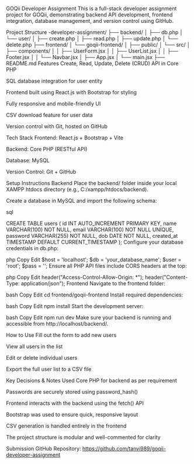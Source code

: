 GOQii Developer Assignment
This is a full-stack developer assignment project for GOQii, demonstrating backend API development, frontend integration, database management, and version control using GitHub.

Project Structure
-developer-assignment/
├── backend/
│   ├── db.php
│   └── user/
│       ├── create.php
│       ├── read.php
│       ├── update.php
│       └── delete.php
├── frontend/
│   └── goqii-frontend/
│       ├── public/
│       └── src/
│           ├── components/
│           │   ├── UserForm.jsx
│           │   ├── UserList.jsx
│           │   ├── Footer.jsx
│           │   └── Navbar.jsx
│           ├── App.jsx
│           └── main.jsx
├── README.md
Features
Create, Read, Update, Delete (CRUD) API in Core PHP

SQL database integration for user entity

Frontend built using React.js with Bootstrap for styling

Fully responsive and mobile-friendly UI

CSV download feature for user data

Version control with Git, hosted on GitHub

Tech Stack
Frontend: React.js + Bootstrap + Vite

Backend: Core PHP (RESTful API)

Database: MySQL

Version Control: Git + GitHub

Setup Instructions
Backend
Place the backend/ folder inside your local XAMPP htdocs directory (e.g., C:/xampp/htdocs/backend).

Create a database in MySQL and import the following schema:

sql

CREATE TABLE users (
  id INT AUTO_INCREMENT PRIMARY KEY,
  name VARCHAR(100) NOT NULL,
  email VARCHAR(100) NOT NULL UNIQUE,
  password VARCHAR(255) NOT NULL,
  dob DATE NOT NULL,
  created_at TIMESTAMP DEFAULT CURRENT_TIMESTAMP
);
Configure your database credentials in db.php:

php
Copy
Edit
$host = 'localhost';
$db   = 'your_database_name';
$user = 'root';
$pass = '';
Ensure all PHP API files include CORS headers at the top:

php
Copy
Edit
header("Access-Control-Allow-Origin: *");
header("Content-Type: application/json");
Frontend
Navigate to the frontend folder:

bash
Copy
Edit
cd frontend/goqii-frontend
Install required dependencies:

bash
Copy
Edit
npm install
Start the development server:

bash
Copy
Edit
npm run dev
Make sure your backend is running and accessible from http://localhost/backend/.

How to Use
Fill out the form to add new users

View all users in the list

Edit or delete individual users

Export the full user list to a CSV file

Key Decisions & Notes
Used Core PHP for backend as per requirement

Passwords are securely stored using password_hash()

Frontend interacts with the backend using the fetch() API

Bootstrap was used to ensure quick, responsive layout

CSV generation is handled entirely in the frontend

The project structure is modular and well-commented for clarity

Submission
GitHub Repository: https://github.com/tanvi989/goqii-developer-assignment


